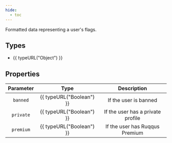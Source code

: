 ```yaml
---
hide:
  - toc
---
```


Formatted data representing a user's flags.

## Types

- {{ typeURL("Object") }}

## Properties

| Parameter     | Type                                  | Description                                                  |
|:-------------:|:-------------------------------------:|:------------------------------------------------------------:|
| `banned`      | {{ typeURL("Boolean") }}              | If the user is banned                                        |
| `private`     | {{ typeURL("Boolean") }}              | If the user has a private profile                            |
| `premium`     | {{ typeURL("Boolean") }}              | If the user has Ruqqus Premium                               |